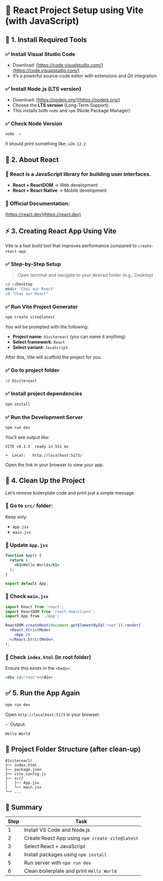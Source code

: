 
# 📘 React Project Setup using Vite (with JavaScript)

## 🔧 1. Install Required Tools

### ✅ Install **Visual Studio Code**
- Download: [https://code.visualstudio.com/](https://code.visualstudio.com/)
- It’s a powerful source-code editor with extensions and Git integration.

### ✅ Install **Node.js (LTS version)**
- Download: [https://nodejs.org/](https://nodejs.org/)
- Choose the **LTS version** (Long-Term Support).
- This installs both `node` and `npm` (Node Package Manager).

### ✅ Check Node Version
```bash
node -v
```
It should print something like: `v20.12.2`

## 📘 2. About React

### 🔹 React is a JavaScript library for building user interfaces.

- **React + ReactDOM** → Web development
- **React + React Native** → Mobile development

### 🔹 Official Documentation:
[https://react.dev](https://react.dev)

## ⚡ 3. Creating React App Using **Vite**

Vite is a fast build tool that improves performance compared to `create-react-app`.

### ✅ Step-by-Step Setup

> Open terminal and navigate to your desired folder (e.g., Desktop)

```bash
cd ~/Desktop
mkdir "Chai aur React"
cd "Chai aur React"
```

### ✅ Run Vite Project Generator

```bash
npm create vite@latest
```

You will be prompted with the following:

- **Project name:** `01vitereact` (you can name it anything)
- **Select framework:** `React`
- **Select variant:** `JavaScript`

After this, Vite will scaffold the project for you.

### ✅ Go to project folder

```bash
cd 01vitereact
```

### ✅ Install project dependencies

```bash
npm install
```

### ✅ Run the Development Server

```bash
npm run dev
```

You’ll see output like:

```
VITE v6.3.5  ready in 551 ms

➜  Local:   http://localhost:5173/
```

Open the link in your browser to view your app.

## 🧹 4. Clean Up the Project

Let’s remove boilerplate code and print just a simple message.

### 📁 Go to `src/` folder:
Keep only:
- `App.jsx`
- `main.jsx`

### 🧾 Update `App.jsx`

```jsx
function App() {
  return (
    <h1>Hello World</h1>
  );
}

export default App;
```

### 🧾 Check `main.jsx`

```jsx
import React from 'react';
import ReactDOM from 'react-dom/client';
import App from './App';

ReactDOM.createRoot(document.getElementById('root')).render(
  <React.StrictMode>
    <App />
  </React.StrictMode>,
);
```

### 🧾 Check `index.html` (in root folder)

Ensure this exists in the `<body>`:

```html
<div id="root"></div>
```

## ✅ 5. Run the App Again

```bash
npm run dev
```

Open `http://localhost:5173` in your browser.

✅ Output:
```
Hello World
```

## 📂 Project Folder Structure (after clean-up)

```
01vitereact/
├── index.html
├── package.json
├── vite.config.js
├── src/
│   ├── App.jsx
│   └── main.jsx
└── ...
```

## 🧠 Summary

| Step | Task |
|------|------|
| 1 | Install VS Code and Node.js |
| 2 | Create React App using `npm create vite@latest` |
| 3 | Select React + JavaScript |
| 4 | Install packages using `npm install` |
| 5 | Run server with `npm run dev` |
| 6 | Clean boilerplate and print `Hello World` |